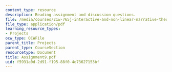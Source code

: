 ```yaml
---
content_type: resource
description: Reading assignment and discussion questions.
file: /media/courses/21w-765j-interactive-and-non-linear-narrative-theory-and-practice-spring-2004/f5931a0d2d91f19588f04e73627153bf_Assignment9.pdf
file_type: application/pdf
learning_resource_types:
- Projects
ocw_type: OCWFile
parent_title: Projects
parent_type: CourseSection
resourcetype: Document
title: Assignment9.pdf
uid: f5931a0d-2d91-f195-88f0-4e73627153bf
---
```

